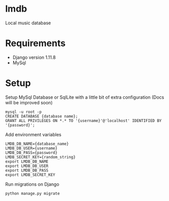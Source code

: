 # lmdb
Local music database

# Requirements
- Django version 1.11.8
- MySql

# Setup

Setup MySql Database or SqlLite with a little bit of extra configuration (Docs will be improved soon)
```
mysql -u root -p
CREATE DATABASE {database name};
GRANT ALL PRIVILEGES ON *.* TO '{username}'@'localhost' IDENTIFIED BY '{password}';
```

Add environment variables
```
LMDB_DB_NAME={database_name}
LMDB_DB_USER={username}
LMDB_DB_PASS={password}
LMDB_SECRET_KEY={random_string}
export LMDB_DB_NAME
export LMDB_DB_USER
export LMDB_DB_PASS
export LMDB_SECRET_KEY
```

Run migrations on Django
```
python manage.py migrate
```
